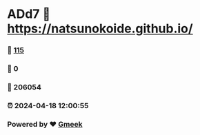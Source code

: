 # ADd7 :link: https://natsunokoide.github.io/ 
### :page_facing_up: [115](https://natsunokoide.github.io//tag.html) 
### :speech_balloon: 0 
### :hibiscus: 206054 
### :alarm_clock: 2024-04-18 12:00:55 
### Powered by :heart: [Gmeek](https://github.com/Meekdai/Gmeek)

